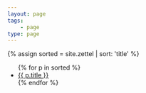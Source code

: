 ```yaml
---
layout: page
tags: 
    - page
type: page
---
```



{% assign sorted = site.zettel | sort: 'title' %}
<ul>
    {% for p in sorted  %}
        <li>
            <a href="{{ p.url }}">{{ p.title }}</a>
        </li>
    {% endfor %}
</ul>
